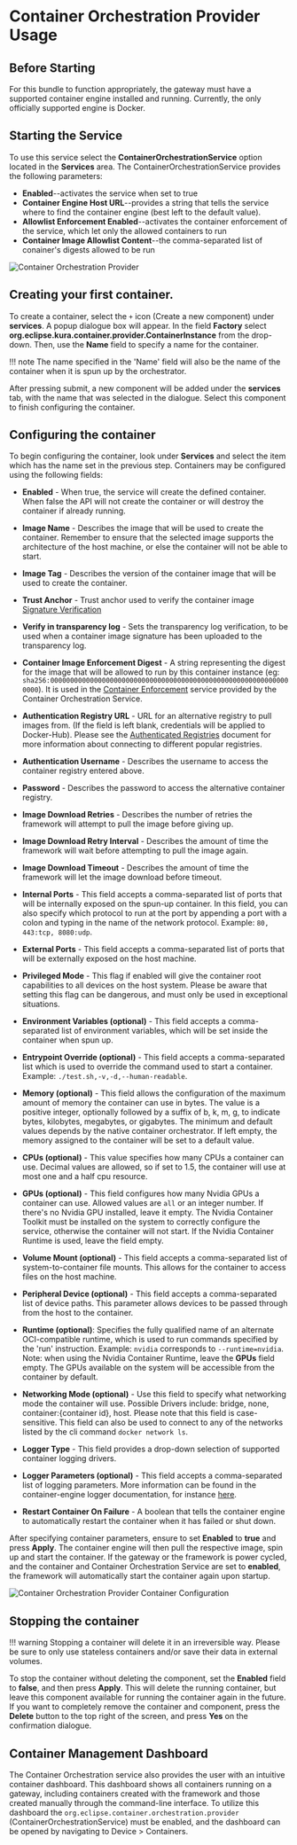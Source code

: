 # Container Orchestration Provider Usage



## Before Starting

For this bundle to function appropriately, the gateway must have a supported container engine installed and running. Currently, the only officially supported engine is Docker.



## Starting the Service

To use this service select the **ContainerOrchestrationService** option located in the **Services** area. The ContainerOrchestrationService provides the following parameters:

- **Enabled**--activates the service when set to true
- **Container Engine Host URL**--provides a string that tells the service where to find the container engine (best left to the default value).
- **Allowlist Enforcement Enabled**--activates the container enforcement of the service, which let only the allowed containers to run
- **Container Image Allowlist Content**--the comma-separated list of conainer's digests allowed to be run

![Container Orchestration Provider](./images/container-orchestration-provider.png)



## Creating your first container.

To create a container, select the `+` icon (Create a new component) under **services**. A popup dialogue box will appear. In the field **Factory** select **org.eclipse.kura.container.provider.ContainerInstance** from the drop-down. Then, use the **Name** field to specify a name for the container.

!!! note
    The name specified in the 'Name' field will also be the name of the container when it is spun up by the orchestrator.

After pressing submit, a new component will be added under the **services** tab, with the name that was selected in the dialogue. Select this component to finish configuring the container.



## Configuring the container

To begin configuring the container, look under **Services** and select the item which has the name set in the previous step. Containers may be configured using the following fields:

- **Enabled** - When true, the service will create the defined container. When false the API will not create the container or will destroy the container if already running.
  
- **Image Name** - Describes the image that will be used to create the container. Remember to ensure that the selected image supports the architecture of the host machine, or else the container will not be able to start.
  
- **Image Tag** - Describes the version of the container image that will be used to create the container.

- **Trust Anchor** - Trust anchor used to verify the container image [Signature Verification](./container-orchestration-image-auth.md#container-signature-verification)

- **Verify in transparency log** - Sets the transparency log verification, to be used when a container image signature has been uploaded to the transparency log.

- **Container Image Enforcement Digest** - A string representing the digest for the image that will be allowed to run by this container instance (eg: `sha256:0000000000000000000000000000000000000000000000000000000000000000`). It is used in the [Container Enforcement](./container-orchestration-image-auth.md) service provided by the Container Orchestration Service.

- **Authentication Registry URL** - URL for an alternative registry to pull images from. (If the field is left blank, credentials will be applied to Docker-Hub). Please see the [Authenticated Registries](./container-orchestration-provider-authenticated-registries.md) document for more information about connecting to different popular registries.

- **Authentication Username** - Describes the username to access the container registry entered above.

- **Password** - Describes the password to access the alternative container registry.

- **Image Download Retries** - Describes the number of retries the framework will attempt to pull the image before giving up.

- **Image Download Retry Interval** - Describes the amount of time the framework will wait before attempting to pull the image again.

- **Image Download Timeout** - Describes the amount of time the framework will let the image download before timeout.
  
- **Internal Ports** - This field accepts a comma-separated list of ports that will be internally exposed on the spun-up container. In this field, you can also specify which protocol to run at the port by appending a port with a colon and typing in the name of the network protocol. Example: `80, 443:tcp, 8080:udp`.
  
- **External Ports** - This field accepts a comma-separated list of ports that will be externally exposed on the host machine.
  
- **Privileged Mode** - This flag if enabled will give the container root capabilities to all devices on the host system. Please be aware that setting this flag can be dangerous, and must only be used in exceptional situations.
  
- **Environment Variables (optional)** - This field accepts a comma-separated list of environment variables, which will be set inside the container when spun up.
  
- **Entrypoint Override (optional)** - This field accepts a comma-separated list which is used to override the command used to start a container. Example: ```./test.sh,-v,-d,--human-readable```.

- **Memory (optional)** - This field allows the configuration of the maximum amount of memory the container can use in bytes. The value is a positive integer, optionally followed by a suffix of b, k, m, g, to indicate bytes, kilobytes, megabytes, or gigabytes. The minimum and default values depends by the native container orchestrator. If left empty, the memory assigned to the container will be set to a default value.

- **CPUs (optional)** - This value specifies how many CPUs a container can use. Decimal values are allowed, so if set to 1.5, the container will use at most one and a half cpu resource.

- **GPUs (optional)** - This field configures how many Nvidia GPUs a container can use. Allowed values are `all` or an integer number. If there's no Nvidia GPU installed, leave it empty. The Nvidia Container Toolkit must be installed on the system to correctly configure the service, otherwise the container will not start. If the Nvidia Container Runtime is used, leave the field empty.

- **Volume Mount (optional)** - This field accepts a comma-separated list of system-to-container file mounts. This allows for the container to access files on the host machine.
  
- **Peripheral Device (optional)** - This field accepts a comma-separated list of device paths. This parameter allows devices to be passed through from the host to the container.

- **Runtime (optional)**: Specifies the fully qualified name of an alternate OCI-compatible runtime, which is used to run commands specified by the 'run' instruction. Example: `nvidia` corresponds to `--runtime=nvidia`. Note:  when using the Nvidia Container Runtime, leave the **GPUs** field empty. The GPUs available on the system will be accessible from the container by default.

- **Networking Mode (optional)** - Use this field to specify what networking mode the container will use. Possible Drivers include: bridge, none, container:{container id}, host. Please note that this field is case-sensitive. This field can also be used to connect to any of the networks listed by the cli command ```docker network ls```.

- **Logger Type** - This field provides a drop-down selection of supported container logging drivers.

- **Logger Parameters (optional)** - This field accepts a comma-separated list of logging parameters. More information can be found in the container-engine logger documentation, for instance [here](https://docs.docker.com/config/containers/logging/configure/).

- **Restart Container On Failure** - A boolean that tells the container engine to automatically restart the container when it has failed or shut down.

After specifying container parameters, ensure to set **Enabled** to **true** and press **Apply**. The container engine will then pull the respective image, spin up and start the container. If the gateway or the framework is power cycled, and the container and Container Orchestration Service are set to **enabled**, the framework will automatically start the container again upon startup.

![Container Orchestration Provider Container Configuration](./images/container-orchestration-provider-container-configuration.png)



## Stopping the container

!!! warning
    Stopping a container will delete it in an irreversible way. Please be sure to only use stateless containers and/or save their data in external volumes.

To stop the container without deleting the component, set the **Enabled** field to **false**, and then press **Apply**. This will delete the running container, but leave this component available for running the container again in the future. If you want to completely remove the container and component, press the **Delete** button to the top right of the screen, and press **Yes** on the confirmation dialogue.



## Container Management Dashboard

The Container Orchestration service also provides the user with an intuitive container dashboard. This dashboard shows all containers running on a gateway, including containers created with the framework and those created manually through the command-line interface. To utilize this dashboard the `org.eclipse.container.orchestration.provider` (ContainerOrchestrationService) must be enabled, and the dashboard can be opened by navigating to Device > Containers.